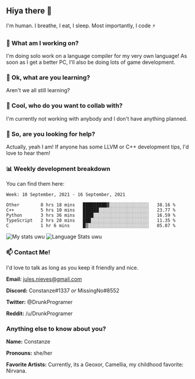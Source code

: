 ## Hiya there 👋

I'm human. I breathe, I eat, I sleep. Most importantly, I code ⚡️

### 🔭 What am I working on?

I'm doing solo work on a language compiler for my very own language! As soon as I get a better PC, I'll also be doing lots of game development.

### 🌱 Ok, what are you learning?

Aren't we all still learning?

### 👯 Cool, who do you want to collab with?

I'm currently not working with anybody and I don't have anything planned.

### 🤔 So, are you looking for help?

Actually, yeah I am! If anyone has some LLVM or C++ development tips, I'd love to hear them!

### 📊 Weekly development breakdown

You can find them here:

<!--START_SECTION:waka-->
```text
Week: 10 September, 2021 - 16 September, 2021

Other        8 hrs 18 mins   █████████▓░░░░░░░░░░░░░░░   38.16 % 
C++          5 hrs 10 mins   ██████░░░░░░░░░░░░░░░░░░░   23.77 % 
Python       3 hrs 36 mins   ████░░░░░░░░░░░░░░░░░░░░░   16.59 % 
TypeScript   2 hrs 28 mins   ███░░░░░░░░░░░░░░░░░░░░░░   11.35 % 
C            1 hr 6 mins     █▒░░░░░░░░░░░░░░░░░░░░░░░   05.07 % 
```
<!--END_SECTION:waka-->
<!-- ![Constanze's wakatime stats](https://github-readme-stats.vercel.app/api/wakatime?username=constanze) -->

![My stats uwu](https://github-readme-stats.vercel.app/api?username=cstanze&show_icons=true&theme=onedark)
![Language Stats uwu](https://github-readme-stats.vercel.app/api/top-langs/?username=cstanze&layout=compact&theme=onedark)

### 📫 Contact Me!

I'd love to talk as long as you keep it friendly and nice.

**Email:** jules.nieves@gmail.com

**Discord:** Constanze#1337 *or* MissingNo#8552

**Twitter:** @DrunkProgramer

**Reddit:** /u/DrunkProgramer

### Anything else to know about you?

**Name:** Constanze

**Pronouns:** she/her

**Favorite Artists:** Currently, its a Geoxor, Camellia, my childhood favorite: Nirvana.
